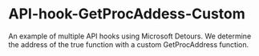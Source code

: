 # API-hook-GetProcAddess-Custom

An example of multiple API hooks using Microsoft Detours. We determine the address of the true function with a custom GetProcAddress function.
